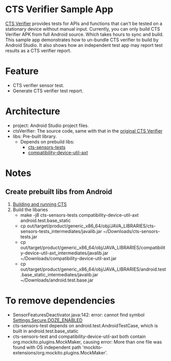 # CTS Verifier Sample App
[CTS Verifier](https://source.android.com/compatibility/cts/verifier) provides tests for APIs and functions that can't be tested on a stationary device without manual input. Currently, you can only build CTS Verifier APK from full Android source. Which takes hours to sync and build. This sample app demonstrates how to un-bundle CTS verifier to build by Android Studio. It also shows how an independent test app may report test results as a CTS verifier report. 

# Feature
- CTS verifier sensor test.
- Generate CTS verifier test report.

# Architecture
- project: Android Studio project files.
- ctsVerifier: The source code, same with that in the [original CTS Verifier](https://cs.android.com/android/platform/superproject/+/master:cts/apps/CtsVerifier/)
- libs: Pre-built library. 
  - Depends on prebuild libs:
     - [cts-sensors-tests](https://cs.android.com/android/platform/superproject/+/master:cts/tests/sensor/Android.mk;bpv=0;bpt=0)
     - [compatibility-device-util-axt](https://cs.android.com/android/platform/superproject/+/master:cts/common/device-side/util-axt/Android.bp?q=compatibility-device-util-axt%20%20&ss=android%2Fplatform%2Fsuperproject)
# Notes
## Create prebuilt libs from Android
1. [Building and running CTS](https://source.android.com/compatibility/cts/development#building-and-running-cts)
2. Build the libaries
   - make -j8 cts-sensors-tests compatibility-device-util-axt android.test.base_static
   - cp out/target/product/generic_x86_64/obj/JAVA_LIBRARIES/cts-sensors-tests_intermediates/javalib.jar ~/Downloads/cts-sensors-tests.jar
   - cp out/target/product/generic_x86_64/obj/JAVA_LIBRARIES/compatibility-device-util-axt_intermediates/javalib.jar ~/Downloads/compatibility-device-util-axt.jar
   - cp out/target/product/generic_x86_64/obj/JAVA_LIBRARIES/android.test.base_static_intermediates/javalib.jar ~/Downloads/android.test.base.jar

# To remove dependencies
- SensorFeaturesDeactivator.java:142: error: cannot find symbol [Settings.Secure.DOZE_ENABLED](https://cs.android.com/android/platform/superproject/+/master:frameworks/base/core/java/android/provider/Settings.java;l=7741?q=Settings.Secure.DOZE_ENABLED&ss=android)
- cts-sensors-test depends on android.test.AndroidTestCase, which is built in android.test.base_static
- cts-sensors-test and compatibility-device-util-axt both contain org.mockito.plugins.MockMaker, causing error: More than one file was found with OS independent path 'mockito-extensions/org.mockito.plugins.MockMaker'.


